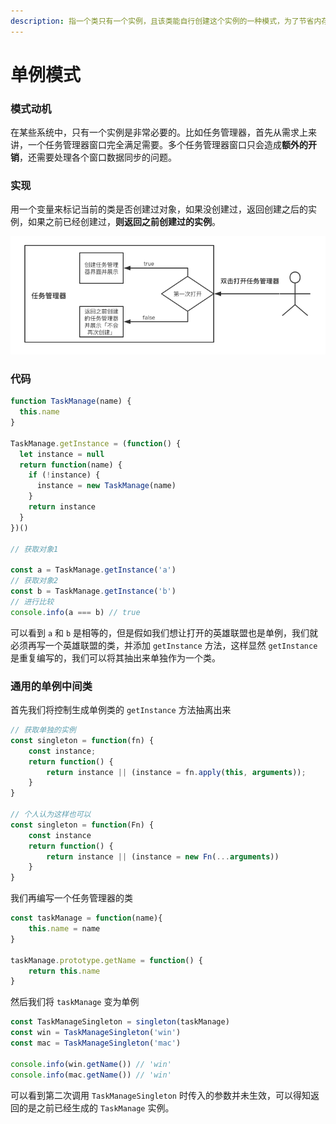 ```yaml
---
description: 指一个类只有一个实例，且该类能自行创建这个实例的一种模式，为了节省内存资源、保证数据内容的一致性。
---
```


# 单例模式

### 模式动机

在某些系统中，只有一个实例是非常必要的。比如任务管理器，首先从需求上来讲，一个任务管理器窗口完全满足需要。多个任务管理器窗口只会造成**额外的开销**，还需要处理各个窗口数据同步的问题。

### 实现

用一个变量来标记当前的类是否创建过对象，如果没创建过，返回创建之后的实例，如果之前已经创建过，**则返回之前创建过的实例**。

![&#x5355;&#x4F8B;&#x6A21;&#x5F0F;&#x300C;&#x4EFB;&#x52A1;&#x7BA1;&#x7406;&#x5668;&#x300D;](.gitbook/assets/image.png)

### 代码

```javascript
function TaskManage(name) {
  this.name
}

TaskManage.getInstance = (function() {
  let instance = null
  return function(name) {
    if (!instance) {
      instance = new TaskManage(name)
    }
    return instance
  }
})()

// 获取对象1

const a = TaskManage.getInstance('a')
// 获取对象2
const b = TaskManage.getInstance('b')
// 进行比较
console.info(a === b) // true
```

可以看到 `a` 和 `b` 是相等的，但是假如我们想让打开的英雄联盟也是单例，我们就必须再写一个英雄联盟的类，并添加 `getInstance` 方法，这样显然 `getInstance` 是重复编写的，我们可以将其抽出来单独作为一个类。

### 通用的单例中间类

首先我们将控制生成单例类的 `getInstance` 方法抽离出来

```javascript
// 获取单独的实例
const singleton = function(fn) {
    const instance;
    return function() {
        return instance || (instance = fn.apply(this, arguments));
    }
}

// 个人认为这样也可以
const singleton = function(Fn) {
    const instance
    return function() {
        return instance || (instance = new Fn(...arguments))
    }
}

```

我们再编写一个任务管理器的类

```javascript
const taskManage = function(name){
    this.name = name
}

taskManage.prototype.getName = function() {
    return this.name
}
```

然后我们将 `taskManage` 变为单例

```javascript
const TaskManageSingleton = singleton(taskManage)
const win = TaskManageSingleton('win')
const mac = TaskManageSingleton('mac')

console.info(win.getName()) // 'win'
console.info(mac.getName()) // 'win'
```

可以看到第二次调用 `TaskManageSingleton` 时传入的参数并未生效，可以得知返回的是之前已经生成的 `TaskManage` 实例。

